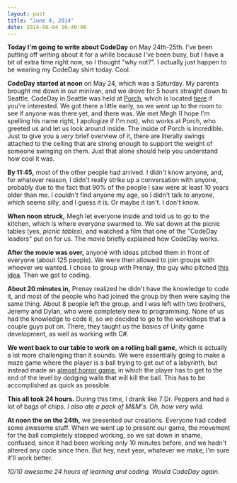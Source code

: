 ```yaml
---
layout: post
title: "June 4, 2014"
date: 2014-06-04 16:40:00
---
```


**Today I'm going to write about CodeDay** on May 24th-25th. I've been putting off writing about it for a while because I've been busy, but I have a bit of extra time right now, so I thought "why not?". I actually just happen to be wearing my CodeDay shirt today. Cool.

**CodeDay started at noon** on May 24, which was a Saturday. My parents brought me down in our minivan, and we drove for 5 hours straight down to Seattle. CodeDay in Seattle was held at [Porch](http://porch.com/), which is located [here](https://www.google.com/maps/search/1551+Eastlake+Ave+E+Seattle%2C+WA+98103/) if you're interested. We got there a little early, so we went up to the room to see if anyone was there yet, and there was. We met Megh (I hope I'm spelling his name right, I apologize if I'm not), who works at Porch, who greeted us and let us look around inside. The inside of Porch is incredible. Just to give you a *very* brief overview of it, there are literally swings attached to the ceiling that are strong enough to support the weight of someone swinging on them. Just that alone should help you understand how cool it was.

**By 11:45,** most of the other people had arrived. I didn't know anyone, and, for whatever reason, I didn't really strike up a conversation with anyone, probably due to the fact that 90% of the people I saw were at least 10 years older than me. I couldn't find anyone my age, so I didn't talk to anyone, which seems silly, and I guess it is. Or maybe it isn't. I don't know.

**When noon struck,** Megh let everyone inside and told us to go to the kitchen, which is where everyone swarmed to. We sat down at the picnic tables (yes, *picnic tables*), and watched a film that one of the "CodeDay leaders" put on for us. The movie briefly explained how CodeDay works.

**After the movie was over,** anyone with ideas pitched them in front of everyone (about 125 people). We were then allowed to join groups with whoever we wanted. I chose to group with Prenay, the guy who pitched [this idea](https://github.com/trommel/studyline). Then we got to coding.

**About 20 minutes in,** Prenay realized he didn't have the knowledge to code it, and most of the people who had joined the group by then were saying the same thing. About 8 people left the group, and I was left with two brothers, Jeremy and Dylan, who were completely new to programming. None of us had the knowledge to code it, so we decided to go to the workshops that a couple guys put on. There, they taught us the basics of Unity game development, as well as working with C#.

**We went back to our table to work on a rolling ball game,** which is actually a lot more challenging than it sounds. We were essentially going to make a maze game where the player is a ball trying to get out of a labyrinth, but instead made an [almost horror game](https://github.com/trommel/spooky-sprinter), in which the player has to get to the end of the level by dodging walls that will kill the ball. This has to be accomplished as quick as possible.

**This all took 24 hours.** During this time, I drank like 7 Dr. Peppers and had a lot of bags of chips. *I also ate a pack of M&M's. Oh, how very wild.*

**At noon the on the 24th,** we presented our creations. Everyone had coded some awesome stuff. When we went up to present our game, the movement for the ball completely stopped working, so we sat down in shame, confused, since it had been working only 10 minutes before, and we hadn't altered any code since then. But hey, next year, whatever we make, I'm sure it'll work better.

 _10/10 awesome 24 hours of learning and coding. Would CodeDay again._
